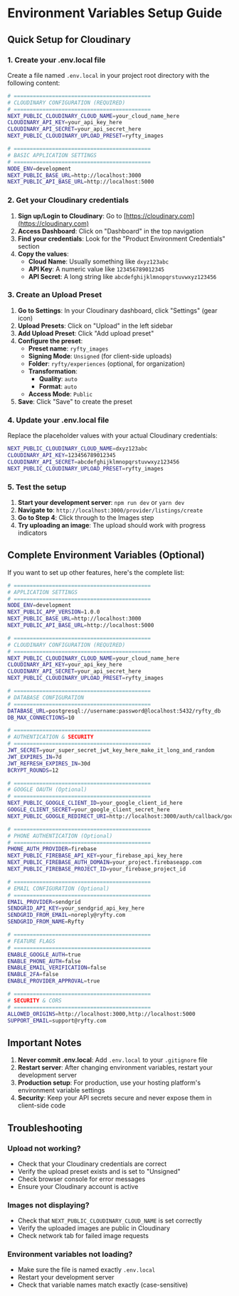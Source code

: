 # Environment Variables Setup Guide

## Quick Setup for Cloudinary

### 1. Create your .env.local file

Create a file named `.env.local` in your project root directory with the following content:

```bash
# ===========================================
# CLOUDINARY CONFIGURATION (REQUIRED)
# ===========================================
NEXT_PUBLIC_CLOUDINARY_CLOUD_NAME=your_cloud_name_here
CLOUDINARY_API_KEY=your_api_key_here
CLOUDINARY_API_SECRET=your_api_secret_here
NEXT_PUBLIC_CLOUDINARY_UPLOAD_PRESET=ryfty_images

# ===========================================
# BASIC APPLICATION SETTINGS
# ===========================================
NODE_ENV=development
NEXT_PUBLIC_BASE_URL=http://localhost:3000
NEXT_PUBLIC_API_BASE_URL=http://localhost:5000
```

### 2. Get your Cloudinary credentials

1. **Sign up/Login to Cloudinary**: Go to [https://cloudinary.com](https://cloudinary.com)
2. **Access Dashboard**: Click on "Dashboard" in the top navigation
3. **Find your credentials**: Look for the "Product Environment Credentials" section
4. **Copy the values**:
   - **Cloud Name**: Usually something like `dxyz123abc`
   - **API Key**: A numeric value like `123456789012345`
   - **API Secret**: A long string like `abcdefghijklmnopqrstuvwxyz123456`

### 3. Create an Upload Preset

1. **Go to Settings**: In your Cloudinary dashboard, click "Settings" (gear icon)
2. **Upload Presets**: Click on "Upload" in the left sidebar
3. **Add Upload Preset**: Click "Add upload preset"
4. **Configure the preset**:
   - **Preset name**: `ryfty_images`
   - **Signing Mode**: `Unsigned` (for client-side uploads)
   - **Folder**: `ryfty/experiences` (optional, for organization)
   - **Transformation**: 
     - **Quality**: `auto`
     - **Format**: `auto`
   - **Access Mode**: `Public`
5. **Save**: Click "Save" to create the preset

### 4. Update your .env.local file

Replace the placeholder values with your actual Cloudinary credentials:

```bash
NEXT_PUBLIC_CLOUDINARY_CLOUD_NAME=dxyz123abc
CLOUDINARY_API_KEY=123456789012345
CLOUDINARY_API_SECRET=abcdefghijklmnopqrstuvwxyz123456
NEXT_PUBLIC_CLOUDINARY_UPLOAD_PRESET=ryfty_images
```

### 5. Test the setup

1. **Start your development server**: `npm run dev` or `yarn dev`
2. **Navigate to**: `http://localhost:3000/provider/listings/create`
3. **Go to Step 4**: Click through to the Images step
4. **Try uploading an image**: The upload should work with progress indicators

## Complete Environment Variables (Optional)

If you want to set up other features, here's the complete list:

```bash
# ===========================================
# APPLICATION SETTINGS
# ===========================================
NODE_ENV=development
NEXT_PUBLIC_APP_VERSION=1.0.0
NEXT_PUBLIC_BASE_URL=http://localhost:3000
NEXT_PUBLIC_API_BASE_URL=http://localhost:5000

# ===========================================
# CLOUDINARY CONFIGURATION (REQUIRED)
# ===========================================
NEXT_PUBLIC_CLOUDINARY_CLOUD_NAME=your_cloud_name_here
CLOUDINARY_API_KEY=your_api_key_here
CLOUDINARY_API_SECRET=your_api_secret_here
NEXT_PUBLIC_CLOUDINARY_UPLOAD_PRESET=ryfty_images

# ===========================================
# DATABASE CONFIGURATION
# ===========================================
DATABASE_URL=postgresql://username:password@localhost:5432/ryfty_db
DB_MAX_CONNECTIONS=10

# ===========================================
# AUTHENTICATION & SECURITY
# ===========================================
JWT_SECRET=your_super_secret_jwt_key_here_make_it_long_and_random
JWT_EXPIRES_IN=7d
JWT_REFRESH_EXPIRES_IN=30d
BCRYPT_ROUNDS=12

# ===========================================
# GOOGLE OAUTH (Optional)
# ===========================================
NEXT_PUBLIC_GOOGLE_CLIENT_ID=your_google_client_id_here
GOOGLE_CLIENT_SECRET=your_google_client_secret_here
NEXT_PUBLIC_GOOGLE_REDIRECT_URI=http://localhost:3000/auth/callback/google

# ===========================================
# PHONE AUTHENTICATION (Optional)
# ===========================================
PHONE_AUTH_PROVIDER=firebase
NEXT_PUBLIC_FIREBASE_API_KEY=your_firebase_api_key_here
NEXT_PUBLIC_FIREBASE_AUTH_DOMAIN=your_project.firebaseapp.com
NEXT_PUBLIC_FIREBASE_PROJECT_ID=your_firebase_project_id

# ===========================================
# EMAIL CONFIGURATION (Optional)
# ===========================================
EMAIL_PROVIDER=sendgrid
SENDGRID_API_KEY=your_sendgrid_api_key_here
SENDGRID_FROM_EMAIL=noreply@ryfty.com
SENDGRID_FROM_NAME=Ryfty

# ===========================================
# FEATURE FLAGS
# ===========================================
ENABLE_GOOGLE_AUTH=true
ENABLE_PHONE_AUTH=false
ENABLE_EMAIL_VERIFICATION=false
ENABLE_2FA=false
ENABLE_PROVIDER_APPROVAL=true

# ===========================================
# SECURITY & CORS
# ===========================================
ALLOWED_ORIGINS=http://localhost:3000,http://localhost:5000
SUPPORT_EMAIL=support@ryfty.com
```

## Important Notes

1. **Never commit .env.local**: Add `.env.local` to your `.gitignore` file
2. **Restart server**: After changing environment variables, restart your development server
3. **Production setup**: For production, use your hosting platform's environment variable settings
4. **Security**: Keep your API secrets secure and never expose them in client-side code

## Troubleshooting

### Upload not working?
- Check that your Cloudinary credentials are correct
- Verify the upload preset exists and is set to "Unsigned"
- Check browser console for error messages
- Ensure your Cloudinary account is active

### Images not displaying?
- Check that `NEXT_PUBLIC_CLOUDINARY_CLOUD_NAME` is set correctly
- Verify the uploaded images are public in Cloudinary
- Check network tab for failed image requests

### Environment variables not loading?
- Make sure the file is named exactly `.env.local`
- Restart your development server
- Check that variable names match exactly (case-sensitive)
